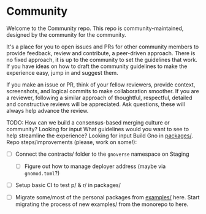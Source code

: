 # Community

Welcome to the Community repo. This repo is community-maintained, designed by the community for the community. 

It's a place for you to open issues and PRs for other community members to provide feedback, review and contribute, a peer-driven approach. There is no fixed approach, it is up to the community to set the guidelines that work. If you have ideas on how to draft the community guidelines to make the experience easy, jump in and suggest them. 

If you make an issue or PR, think of your fellow reviewers, provide context, screenshots, and logical commits to make collaboration smoother. If you are a reviewer, following a similar approach of thoughtful, respectful, detailed and constructive reviews will be appreciated. Ask questions, these will always help advance the review. 

TODO: 
How can we build a consensus-based merging culture or community? Looking for input
What guidelines would you want to see to help streamline the experience? Looking for input
Build Gno in [packages/](./packages).
Repo steps/improvements (please, work on some!):
- [ ] Connect the contracts/ folder to the `gnoverse` namespace on Staging
  - [ ] Figure out how to manage deployer address (maybe via `gnomod.toml`?)
- [ ] Setup basic CI to test p/ & r/ in packages/
- [ ] Migrate some/most of the personal packages from [examples/](https://github.com/gnolang/gno/tree/master/examples) here.
Start migrating the process of new examples/ from the monorepo to here.

